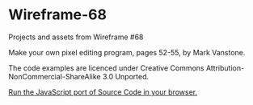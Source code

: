# Wireframe-68
Projects and assets from Wireframe #68

Make your own pixel editing program, pages 52-55, by Mark Vanstone.

The code examples are licenced under Creative Commons Attribution-NonCommercial-ShareAlike 3.0 Unported.

[Run the JavaScript port of Source Code in your browser.](https://thisarray.github.io/Wireframe-68/source-code-sprite-designer/pixeledit.html)
